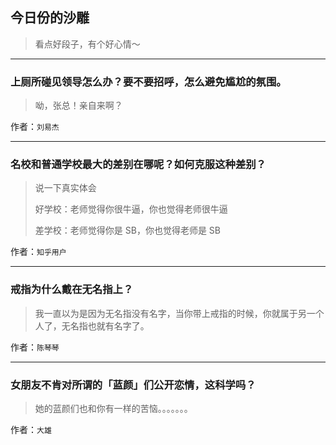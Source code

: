 ## 今日份的沙雕

> 看点好段子，有个好心情～


 
---

### 上厕所碰见领导怎么办？要不要招呼，怎么避免尴尬的氛围。

> 呦，张总！亲自来啊？


作者：`刘易杰`

---

### 名校和普通学校最大的差别在哪呢？如何克服这种差别？

> 说一下真实体会
> 
> 好学校：老师觉得你很牛逼，你也觉得老师很牛逼
> 
> 差学校：老师觉得你是 SB，你也觉得老师是 SB


作者：`知乎用户`

---

### 戒指为什么戴在无名指上？

> 我一直以为是因为无名指没有名字，当你带上戒指的时候，你就属于另一个人了，无名指也就有名字了。


作者：`陈琴琴`

---

### 女朋友不肯对所谓的「蓝颜」们公开恋情，这科学吗？

> 她的蓝颜们也和你有一样的苦恼。。。。。。。


作者：`大雄`